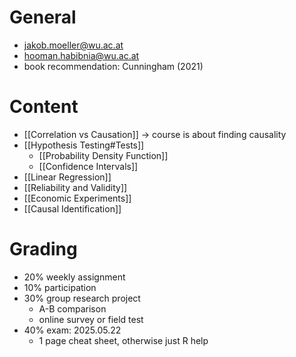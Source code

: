 # General
- jakob.moeller@wu.ac.at
- hooman.habibnia@wu.ac.at
- book recommendation: Cunningham (2021)

# Content
- [[Correlation vs Causation]] -> course is about finding causality
- [[Hypothesis Testing#Tests]]
	- [[Probability Density Function]]
	- [[Confidence Intervals]]
- [[Linear Regression]]
- [[Reliability and Validity]]
- [[Economic Experiments]]
- [[Causal Identification]]

# Grading
- 20% weekly assignment
- 10% participation
- 30% group research project
	- A-B comparison
	- online survey or field test
- 40% exam: 2025.05.22
	- 1 page cheat sheet, otherwise just R help